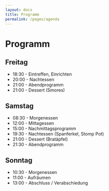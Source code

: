 ```yaml
---
layout: docs
title: Programm
permalink: /pages/agenda
---
```


# Programm

## Freitag

* 18:30 - Eintreffen, Einrichten
* 20:00 - Nachtessen
* 21:00 - Abendprogramm
* 21:00 - Dessert (Smores)

## Samstag

* 08:30 - Morgenessen
* 12:00 - Mittagessen
* 15:00 - Nachmittagsprogramm
* 19:30 - Nachtessen (Spanferkel, Stomp Pot)
* 21:00 - Dessert (Bratäpfel)
* 21:30 - Abendprogramm

## Sonntag

* 10:30 - Morgenessen
* 11:00 - Aufräumen
* 13:00 - Abschluss / Verabschiedung
